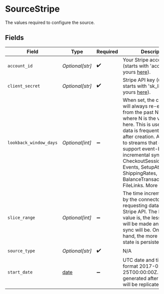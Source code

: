 # SourceStripe

The values required to configure the source.


## Fields

| Field                                                                                                                                                                                                                                                                                                                                                                                                                                                       | Type                                                                                                                                                                                                                                                                                                                                                                                                                                                        | Required                                                                                                                                                                                                                                                                                                                                                                                                                                                    | Description                                                                                                                                                                                                                                                                                                                                                                                                                                                 | Example                                                                                                                                                                                                                                                                                                                                                                                                                                                     |
| ----------------------------------------------------------------------------------------------------------------------------------------------------------------------------------------------------------------------------------------------------------------------------------------------------------------------------------------------------------------------------------------------------------------------------------------------------------- | ----------------------------------------------------------------------------------------------------------------------------------------------------------------------------------------------------------------------------------------------------------------------------------------------------------------------------------------------------------------------------------------------------------------------------------------------------------- | ----------------------------------------------------------------------------------------------------------------------------------------------------------------------------------------------------------------------------------------------------------------------------------------------------------------------------------------------------------------------------------------------------------------------------------------------------------- | ----------------------------------------------------------------------------------------------------------------------------------------------------------------------------------------------------------------------------------------------------------------------------------------------------------------------------------------------------------------------------------------------------------------------------------------------------------- | ----------------------------------------------------------------------------------------------------------------------------------------------------------------------------------------------------------------------------------------------------------------------------------------------------------------------------------------------------------------------------------------------------------------------------------------------------------- |
| `account_id`                                                                                                                                                                                                                                                                                                                                                                                                                                                | *Optional[str]*                                                                                                                                                                                                                                                                                                                                                                                                                                             | :heavy_check_mark:                                                                                                                                                                                                                                                                                                                                                                                                                                          | Your Stripe account ID (starts with 'acct_', find yours <a href="https://dashboard.stripe.com/settings/account">here</a>).                                                                                                                                                                                                                                                                                                                                  |                                                                                                                                                                                                                                                                                                                                                                                                                                                             |
| `client_secret`                                                                                                                                                                                                                                                                                                                                                                                                                                             | *Optional[str]*                                                                                                                                                                                                                                                                                                                                                                                                                                             | :heavy_check_mark:                                                                                                                                                                                                                                                                                                                                                                                                                                          | Stripe API key (usually starts with 'sk_live_'; find yours <a href="https://dashboard.stripe.com/apikeys">here</a>).                                                                                                                                                                                                                                                                                                                                        |                                                                                                                                                                                                                                                                                                                                                                                                                                                             |
| `lookback_window_days`                                                                                                                                                                                                                                                                                                                                                                                                                                      | *Optional[int]*                                                                                                                                                                                                                                                                                                                                                                                                                                             | :heavy_minus_sign:                                                                                                                                                                                                                                                                                                                                                                                                                                          | When set, the connector will always re-export data from the past N days, where N is the value set here. This is useful if your data is frequently updated after creation. Applies only to streams that do not support event-based incremental syncs: CheckoutSessionLineItems,  Events, SetupAttempts, ShippingRates, BalanceTransactions, Files, FileLinks. More info <a href="https://docs.airbyte.com/integrations/sources/stripe#requirements">here</a> |                                                                                                                                                                                                                                                                                                                                                                                                                                                             |
| `slice_range`                                                                                                                                                                                                                                                                                                                                                                                                                                               | *Optional[int]*                                                                                                                                                                                                                                                                                                                                                                                                                                             | :heavy_minus_sign:                                                                                                                                                                                                                                                                                                                                                                                                                                          | The time increment used by the connector when requesting data from the Stripe API. The bigger the value is, the less requests will be made and faster the sync will be. On the other hand, the more seldom the state is persisted.                                                                                                                                                                                                                          | 1                                                                                                                                                                                                                                                                                                                                                                                                                                                           |
| `source_type`                                                                                                                                                                                                                                                                                                                                                                                                                                               | *Optional[str]*                                                                                                                                                                                                                                                                                                                                                                                                                                             | :heavy_check_mark:                                                                                                                                                                                                                                                                                                                                                                                                                                          | N/A                                                                                                                                                                                                                                                                                                                                                                                                                                                         |                                                                                                                                                                                                                                                                                                                                                                                                                                                             |
| `start_date`                                                                                                                                                                                                                                                                                                                                                                                                                                                | [date](https://docs.python.org/3/library/datetime.html#date-objects)                                                                                                                                                                                                                                                                                                                                                                                        | :heavy_minus_sign:                                                                                                                                                                                                                                                                                                                                                                                                                                          | UTC date and time in the format 2017-01-25T00:00:00Z. Only data generated after this date will be replicated.                                                                                                                                                                                                                                                                                                                                               | 2017-01-25T00:00:00Z                                                                                                                                                                                                                                                                                                                                                                                                                                        |
